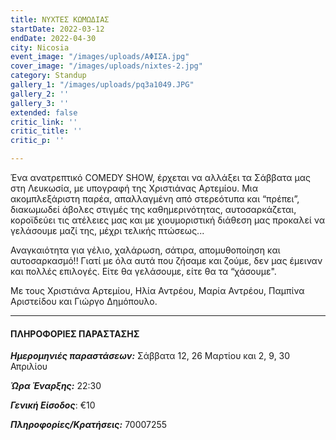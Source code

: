 ```yaml
---
title: ΝΥΧΤΕΣ ΚΩΜΩΔΙΑΣ
startDate: 2022-03-12
endDate: 2022-04-30
city: Nicosia
event_image: "/images/uploads/ΑΦΙΣΑ.jpg"
cover_image: "/images/uploads/nixtes-2.jpg"
category: Standup
gallery_1: "/images/uploads/pq3a1049.JPG"
gallery_2: ''
gallery_3: ''
extended: false
critic_link: ''
critic_title: ''
critic_p: ''

---
```

Ένα ανατρεπτικό COMEDY SHOW, έρχεται να αλλάξει τα Σάββατα μας στη Λευκωσία, με υπογραφή της Χριστιάνας Αρτεμίου. Μια ακομπλεξάριστη παρέα, απαλλαγμένη από στερεότυπα και “πρέπει”, διακωμωδεί άβολες στιγμές της καθημερινότητας, αυτοσαρκάζεται, κοροϊδεύει τις ατέλειες μας και με χιουμοριστική διάθεση μας προκαλεί να γελάσουμε μαζί της, μέχρι τελικής πτώσεως...

Αναγκαιότητα για γέλιο, χαλάρωση, σάτιρα, απομυθοποίηση και αυτοσαρκασμό!! Γιατί με όλα αυτά που ζήσαμε και ζούμε, δεν μας έμειναν και πολλές επιλογές. Είτε θα γελάσουμε, είτε θα τα “χάσουμε".

Με τους Χριστιάνα Αρτεμίου, Ηλία Αντρέου, Μαρία Αντρέου, Παμπίνα Αριστείδου και Γιώργο Δημόπουλο.

***

#### ΠΛΗΡΟΦΟΡΙΕΣ ΠΑΡΑΣΤΑΣΗΣ

**_Ημερομηνιές παραστάσεων:_** Σάββατα 12, 26 Μαρτίου και 2, 9, 30 Απριλίου

**_Ώρα Έναρξης:_** 22:30

**_Γενική Είσοδος_**: €10

**_Πληροφορίες/Κρατήσεις:_** 70007255